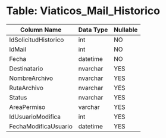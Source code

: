 # Table: Viaticos_Mail_Historico

| Column Name | Data Type | Nullable |
|-------------|-----------|----------|
| IdSolicitudHistorico | int | NO |
| IdMail | int | NO |
| Fecha | datetime | NO |
| Destinatario | nvarchar | YES |
| NombreArchivo | nvarchar | YES |
| RutaArchivo | nvarchar | YES |
| Status | nvarchar | YES |
| AreaPermiso | varchar | YES |
| IdUsuarioModifica | int | YES |
| FechaModificaUsuario | datetime | YES |
